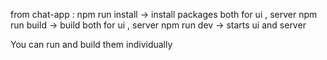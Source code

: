 from chat-app :
npm run install -> install packages both for ui , server 
npm run build -> build both for ui , server
npm run dev -> starts ui and server 


You can run and build them individually
